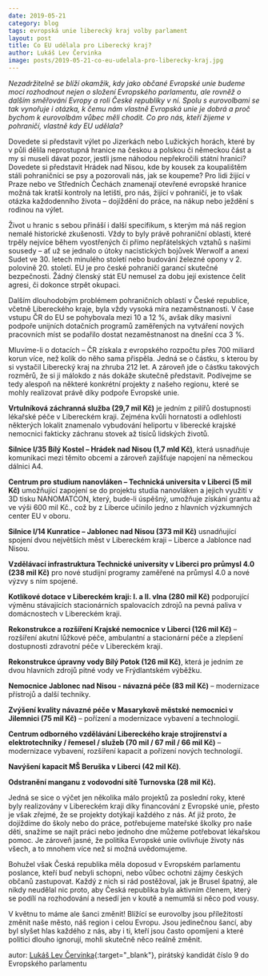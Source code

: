 ```yaml
---
date: 2019-05-21
category: blog
tags: evropská unie liberecký kraj volby parlament
layout: post
title: Co EU udělala pro Liberecký kraj?
author: Lukáš Lev Červinka
image: posts/2019-05-21-co-eu-udelala-pro-liberecky-kraj.jpg
---
```

*Nezadržitelně se blíží okamžik, kdy jako občané Evropské unie budeme moci rozhodnout nejen o složení Evropského parlamentu, ale rovněž o dalším směřování Evropy a roli České republiky v ní. Spolu s eurovolbami se tak vynořuje i otázka, k čemu nám vlastně Evropská unie je dobrá a proč bychom k eurovolbám vůbec měli chodit. Co pro nás, kteří žijeme v pohraničí, vlastně kdy EU udělala?*

Dovedete si představit výlet po Jizerkách nebo Lužických horách, které by v půli dělila neprostupná hranice na českou a polskou či německou část a my si museli dávat pozor, jestli jsme náhodou nepřekročili státní hranici? Dovedete si představit Hrádek nad Nisou, kde by kousek za koupalištěm stáli pohraničníci se psy a pozorovali nás, jak se koupeme? Pro lidi žijící v Praze nebo ve Středních Čechách znamenají otevřené evropské hranice možná tak kratší kontroly na letišti, pro nás, žijící v pohraničí, je to však otázka každodenního života – dojíždění do práce, na nákup nebo ježdění s rodinou na výlet. 

Život u hranic s sebou přináší i další specifikum, s kterým má náš region nemalé historické zkušenosti. Vždy to byly právě pohraniční oblasti, které trpěly nejvíce během vyostřených či přímo nepřátelských vztahů s našimi sousedy – ať už se jednalo o útoky nacistických bojůvek Werwolf a anexi Sudet ve 30. letech minulého století nebo budování železné opony v 2. polovině 20. století. EU je pro české pohraničí garancí skutečné bezpečnosti. Žádný členský stát EU nemusel za dobu její existence čelit agresi, či dokonce strpět okupaci.

Dalším dlouhodobým problémem pohraničních oblastí v České republice, včetně Libereckého kraje, byla vždy vysoká míra nezaměstnanosti. V čase vstupu ČR do EU se pohybovala mezi 10 a 12 %, avšak díky masivní podpoře unijních dotačních programů zaměřených na vytváření nových pracovních míst se podařilo dostat nezaměstnanost na dnešní cca 3 %.

Mluvíme-li o dotacích – ČR získala z evropského rozpočtu přes 700 miliard korun více, než kolik do něho sama přispěla. Jedná se o částku, s kterou by si vystačil Liberecký kraj na zhruba 212 let. A zároveň jde o částku takových rozměrů, že si ji málokdo z nás dokáže skutečně představit. Podívejme se tedy alespoň na některé konkrétní projekty z našeho regionu, které se mohly realizovat právě díky podpoře Evropské unie.


**Vrtulníková záchranná služba (29,7 mil Kč)** je jedním z pilířů dostupnosti lékařské péče v Libereckém kraji. Zejména kvůli hornatosti a odlehlosti některých lokalit znamenalo vybudování heliportu v liberecké krajské nemocnici fakticky záchranu stovek až tisíců lidských životů.

**Silnice I/35 Bílý Kostel – Hrádek nad Nisou (1,7 mld Kč)**, která usnadňuje komunikaci mezi těmito obcemi a zároveň zajišťuje napojení na německou dálnici A4.

**Centrum pro studium nanovláken – Technická universita v Liberci (5 mil Kč)** umožňující zapojení se do projektu studia nanovláken a jejich využití v 3D tisku NANOMATCON, který, bude-li úspěšný, umožňuje získání grantu až ve výši 600 mil Kč., což by z Liberce učinilo jedno z hlavních výzkumných center EU v oboru.

**Silnice I/14 Kunratice – Jablonec nad Nisou (373 mil Kč)** usnadňující spojení dvou největších měst v Libereckém kraji – Liberce a Jablonce nad Nisou.

**Vzdělávací infrastruktura Technické university v Liberci pro průmysl 4.0 (238 mil Kč)** pro nové studijní programy zaměřené na průmysl 4.0 a nové výzvy s ním spojené.

**Kotlíkové dotace v Libereckém kraji: I. a II. vlna (280 mil Kč)** podporující výměnu stávajících stacionárních spalovacích zdrojů na pevná paliva v domácnostech v Libereckém kraji.

**Rekonstrukce a rozšíření Krajské nemocnice v Liberci (126 mil Kč)** – rozšíření akutní lůžkové péče, ambulantní a stacionární péče a zlepšení dostupnosti zdravotní péče v Libereckém kraji.

**Rekonstrukce úpravny vody Bílý Potok (126 mil Kč)**, která je jedním ze dvou hlavních zdrojů pitné vody ve Frýdlantském výběžku.

**Nemocnice Jablonec nad Nisou - návazná péče (83 mil Kč)** – modernizace přístrojů a další techniky.

**Zvýšení kvality návazné péče v Masarykově městské nemocnici v Jilemnici (75 mil Kč)** – pořízení a modernizace vybavení a technologií.

**Centrum odborného vzdělávání Libereckého kraje strojírenství a elektrotechniky / řemesel / služeb (70 mil / 67 mil / 66 mil Kč)** – modernizace vybavení, rozšíření kapacit a pořízení nových technologií.

**Navýšení kapacit MŠ Beruška v Liberci (42 mil Kč)**.

**Odstranění manganu z vodovodní sítě Turnovska (28 mil Kč).**


Jedná se sice o výčet jen několika málo projektů za poslední roky, které byly realizovány v Libereckém kraji díky financování z Evropské unie, přesto je však zřejmé, že se projekty dotýkají každého z nás. Ať již proto, že dojíždíme do školy nebo do práce, potřebujeme mateřské školky pro naše děti, snažíme se najít práci nebo jednoho dne můžeme potřebovat lékařskou pomoc. Je zároveň jasné, že politika Evropské unie ovlivňuje životy nás všech, a to mnohem více než si možná uvědomujeme. 

Bohužel však Česká republika měla doposud v Evropském parlamentu poslance, kteří buď nebyli schopni, nebo vůbec ochotni zájmy českých občanů zastupovat. Každý z nich si rád postěžoval, jak je Brusel špatný, ale nikdy neudělal nic proto, aby Česká republika byla aktivním členem, který se podílí na rozhodování a nesedí jen v koutě a nemumlá si něco pod vousy.

V květnu to máme ale šanci změnit! Blížící se eurovolby jsou příležitostí změnit naše město, náš region i celou Evropu. Jsou jedinečnou šancí, aby byl slyšet hlas každého z nás, aby i ti, kteří jsou často opomíjeni a které politici dlouho ignorují, mohli skutečně něco reálně změnit. 


autor: [Lukáš Lev Červinka](https://evropapotrebuje.cz/kandidati/lukas-lev-cervinka/){:target="_blank"}, pirátský kandidát číslo 9 do Evropského parlamentu

